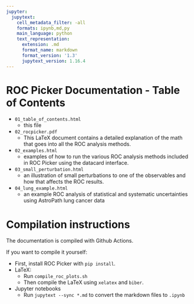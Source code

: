 ```yaml
---
jupyter:
  jupytext:
    cell_metadata_filter: -all
    formats: ipynb,md,py
    main_language: python
    text_representation:
      extension: .md
      format_name: markdown
      format_version: '1.3'
      jupytext_version: 1.16.4
---
```


# ROC Picker Documentation - Table of Contents

 - `01_table_of_contents.html`
   - this file
 - `02_rocpicker.pdf`
   - This LaTeX document contains a detailed explanation of the math that
     goes into all the ROC analysis methods.
 - `02_examples.html`
   - examples of how to run the various ROC analysis methods included in ROC Picker
     using the datacard interface.
 - `03_small_perturbation.html`
   - an illustration of small perturbations to one of the
     observables and how that affects the ROC results.
 - `04_lung_example.html`
   - an example ROC analysis of statistical and systematic uncertainties
     using AstroPath lung cancer data

# Compilation instructions

The documentation is compiled with Github Actions.

If you want to compile it yourself:

 - First, install ROC Picker with `pip install`.
 - LaTeX:
   - Run `compile_roc_plots.sh`
   - Then compile the LaTeX using `xelatex` and `biber`.
 - Jupyter notebooks
   - Run `jupytext --sync *.md` to convert the markdown files to `.ipynb`
